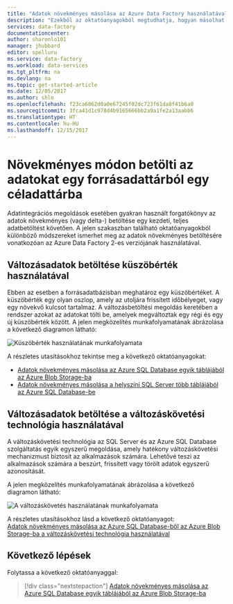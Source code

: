 ```yaml
---
title: "Adatok növekményes másolása az Azure Data Factory használatával | Microsoft Docs"
description: "Ezekből az oktatóanyagokból megtudhatja, hogyan másolhat adatokat növekményes módon egy forrásadattárból egy céladattárba. Az első kimásolja az adatokat egy táblából."
services: data-factory
documentationcenter: 
author: sharonlo101
manager: jhubbard
editor: spelluru
ms.service: data-factory
ms.workload: data-services
ms.tgt_pltfrm: na
ms.devlang: na
ms.topic: get-started-article
ms.date: 12/05/2017
ms.author: shlo
ms.openlocfilehash: f23ca6862d0a0e67245f02dc723f61da8f41b6a0
ms.sourcegitcommit: 3fca41d1c978d4b9165666bb2a9a1fe2a13aabb6
ms.translationtype: HT
ms.contentlocale: hu-HU
ms.lasthandoff: 12/15/2017
---
```

# <a name="incrementally-load-data-from-a-source-data-store-to-a-destination-data-store"></a>Növekményes módon betölti az adatokat egy forrásadattárból egy céladattárba

Adatintegrációs megoldások esetében gyakran használt forgatókönyv az adatok növekményes (vagy delta-) betöltése egy kezdeti, teljes adatbetöltést követően. A jelen szakaszban található oktatóanyagokból különböző módszereket ismerhet meg az adatok növekményes betöltésére vonatkozóan az Azure Data Factory 2-es verziójának használatával.

## <a name="delta-data-loading-by-using-a-watermark"></a>Változásadatok betöltése küszöbérték használatával
Ebben az esetben a forrásadatbázisban meghatároz egy küszöbértéket. A küszöbérték egy olyan oszlop, amely az utoljára frissített időbélyeget, vagy egy növekvő kulcsot tartalmaz. A változásbetöltési megoldás keretében a rendszer azokat az adatokat tölti be, amelyek megváltoztak egy régi és egy új küszöbérték között. A jelen megközelítés munkafolyamatának ábrázolása a következő diagramon látható: 

![Küszöbérték használatának munkafolyamata](media/tutorial-incremental-copy-overview/workflow-using-watermark.png)

A részletes utasításokhoz tekintse meg a következő oktatóanyagokat: 

- [Adatok növekményes másolása az Azure SQL Database egyik táblájából az Azure Blob Storage-ba](tutorial-incremental-copy-powershell.md)
- [Adatok növekményes másolása a helyszíni SQL Server több táblájából az Azure SQL Database-be](tutorial-incremental-copy-multiple-tables-powershell.md)


## <a name="delta-data-loading-by-using-the-change-tracking-technology"></a>Változásadatok betöltése a változáskövetési technológia használatával
A változáskövetési technológia az SQL Server és az Azure SQL Database szolgáltatás egyik egyszerű megoldása, amely hatékony változáskövetési mechanizmust biztosít az alkalmazások számára. Lehetővé teszi az alkalmazások számára a beszúrt, frissített vagy törölt adatok egyszerű azonosítását. 

A jelen megközelítés munkafolyamatának ábrázolása a következő diagramon látható:

![A változáskövetés használatának munkafolyamata](media/tutorial-incremental-copy-overview/workflow-using-change-tracking.png)

A részletes utasításokhoz lásd a következő oktatóanyagot: <br/>
[Adatok növekményes másolása az Azure SQL Database-ből az Azure Blob Storage-ba a változáskövetési technológia használatával](tutorial-incremental-copy-change-tracking-feature-powershell.md)


## <a name="next-steps"></a>Következő lépések
Folytassa a következő oktatóanyaggal: 

> [!div class="nextstepaction"]
>[Adatok növekményes másolása az Azure SQL Database egyik táblájából az Azure Blob Storage-ba](tutorial-incremental-copy-powershell.md)
